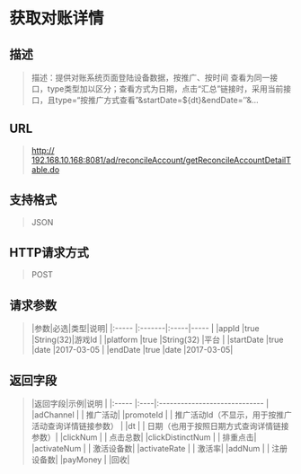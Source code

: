 # 获取对账详情
## 描述
> 描述：提供对账系统页面登陆设备数据，按推广、按时间 查看为同一接口，type类型加以区分；查看方式为日期，点击“汇总”链接时，采用当前接口，且type=“按推广方式查看”&startDate=${dt}&endDate=’’&…

## URL
> [http:// 192.168.10.168:8081/ad/reconcileAccount/getReconcileAccountDetailTable.do](http://dataviewer.ilongyuan.com.cn/ad/reconcileAccount/getReconcileAccountDetailTable.do)

## 支持格式
> JSON

## HTTP请求方式
> POST

## 请求参数
> |参数|必选|类型|说明|
|:-----  |:-------|:-----|-----                               |
|appId    |true    |String(32)|游戏Id                          |
|platform    |true    |String(32)   |平台 |
|startDate    |true    |date   |2017-03-05 |
|endDate    |true    |date   |2017-03-05|  
## 返回字段
> |返回字段|示例|说明                              |
|:-----   |:----|:-----------------------------    |
|adChannel     |  | 推广活动|
|promoteId | |   推广活动Id（不显示，用于按推广活动查询详情链接参数）     |
|dt     |  | 日期（也用于按照日期方式查询详情链接参数）|
|clickNum     |  | 点击总数|
|clickDistinctNum     |  | 排重点击|
|activateNum     |  | 激活设备数|
|activateRate     |  | 激活率|
|addNum     |  | 注册设备数|
|payMoney     |  |回收|



